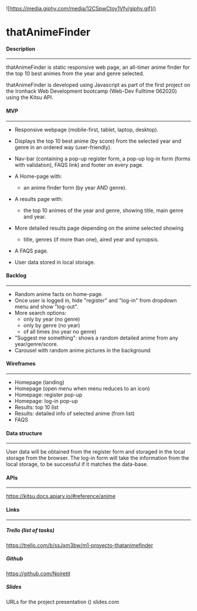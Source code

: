 ![https://media.giphy.com/media/12CSpwCtoy1Vfy/giphy.gif]()

# thatAnimeFinder



#### Description

------

thatAnimeFinder is static responsive web page, an all-timer anime finder for the top 10 best animes from the year and genre selected.

thatAnimeFinder is developed using Javascript as part of the first project on the Ironhack Web Development bootcamp (Web-Dev Fulltime 062020) using the Kitsu API.


#### MVP

------

- Responsive webpage (mobile-first, tablet, laptop, desktop).

- Displays the top 10 best anime (by score) from the selected year and genre in an ordered way (user-friendly).
- Nav-bar (containing a pop-up register form, a pop-up log-in form (forms with validation), FAQS link) and footer on every page.
- A Home-page with:
  - an anime finder form (by year AND genre).
- A results page with:
  - the top 10 animes of the year and genre, showing title, main genre and year.
- More detailed results page depending on the anime selected showing 
  - title, genres (if more than one), aired year and synopsis.
- A FAQS page.

- User data stored in local storage.



#### Backlog

------

- Random anime facts on home-page.
- Once user is logged in, hide "register" and "log-in" from dropdown menu and show "log-out".
- More search options:
  - only by year (no genre)
  - only by genre (no year)
  - of all times (no year no genre)
- "Suggest me something": shows a random detailed anime from any year/genre/score.
- Carousel with random anime pictures in the background



#### Wireframes

------

- Homepage (landing)
- Homepage (open menu when menu reduces to an icon)
- Homepage: register pop-up
- Homepage: log-in pop-up
- Results: top 10 list
- Results: detailed info of selected anime (from list)
- FAQS



#### Data structure

------

User data will be obtained from the register form and storaged in the local storage from the browser. The log-in form will take the information from the local storage, to be successful if it matches the data-base.



#### APIs

------

https://kitsu.docs.apiary.io/#reference/anime


#### Links

------

##### Trello (list of tasks)

https://trello.com/b/ssJxm3bw/m1-proyecto-thatanimefinder

##### Github

https://github.com/Noiretit

##### Slides

URLs for the project presentation () slides.com


